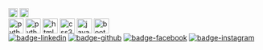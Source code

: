 <!-- Estatísticas e linguagens de programação -->
<div>
  <img height="18rem" src="https://github-readme-stats.vercel.app/api?username=dieggo-torres&theme=dark&show_icons=true&theme=dark&include_all_commits=true" alt="">
  <img height="18rem" src="https://github-readme-stats.vercel.app/api/top-langs/?username=dieggo-torres&theme=dark&layout=compact&language_count=10" alt="">
</div>
<!-- Fim Estatísticas e linguagens de programação -->

<!-- Ícones de linguagens de programação -->
<div style="display: inline-block">
  <img align="center" alt="python-icone" height="30" width="30" src="https://cdn.jsdelivr.net/gh/devicons/devicon/icons/python/python-original.svg">
  <img align="center" alt="python-icone" height="30" width="30" src="https://cdn.jsdelivr.net/gh/devicons/devicon/icons/jupyter/jupyter-original-wordmark.svg">
  <img align="center" alt="html5-icone" height="30" width="30" src="https://cdn.jsdelivr.net/gh/devicons/devicon/icons/html5/html5-original.svg">
  <img align="center" alt="css3-icone" height="30" width="30" src="https://cdn.jsdelivr.net/gh/devicons/devicon/icons/css3/css3-original.svg">
  <img align="center" alt="javascript-icone" height="30" width="30" src="https://cdn.jsdelivr.net/gh/devicons/devicon/icons/javascript/javascript-original.svg">
  <img align="center" alt="bootstrap-icone" height="30" width="30" src="https://cdn.jsdelivr.net/gh/devicons/devicon/icons/bootstrap/bootstrap-original.svg">
</div>
<!-- Fim Ícones de linguagens de programação -->

<!-- Contato -->
<div>
  <a href="https://www.linkedin.com/in/diego-moura-torres" target="_blank" ><img alt="badge-linkedin" src="https://img.shields.io/badge/LinkedIn-0077B5?style=for-the-badge&logo=linkedin&logoColor=white" target="_blank"></a>
  <a href="https://github.com/dieggo-torres" target="_blank" ><img alt="badge-github" src="https://img.shields.io/badge/GitHub-100000?style=for-the-badge&logo=github&logoColor=white" target="_blank"></a>
  <a href="https://www.facebook.com/diego.mouratorres/" target="_blank" ><img alt="badge-facebook" src="https://img.shields.io/badge/Facebook-1877F2?style=for-the-badge&logo=facebook&logoColor=white" target="_blank"></a>
  <a href="https://www.instagram.com/dieggo_torres/" target="_blank" ><img alt="badge-instagram" src="https://img.shields.io/badge/Instagram-E4405F?style=for-the-badge&logo=instagram&logoColor=white" target="_blank"></a>
</div>
<!-- Fim Contato -->
